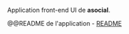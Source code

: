 Application front-end UI de **asocial**.

@@README de l'application - [README](https://raw.githack.com/dsportes/asocial-doc/master/readme.md)
